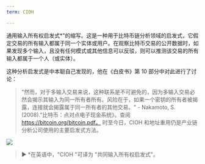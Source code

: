 ```yaml
---
term: CIOH

---
```

通用输入所有权启发式*"的缩写。这是一种用于比特币链分析领域的启发式，它假定交易的所有输入都属于同一个实体或用户。在观察比特币交易的公开数据时，如果发现多个输入，且没有任何模式或其他信息可以反驳，则可以推测该交易的所有输入都属于一个人（或实体）。

这种分析启发式是中本聪自己发现的，他在《白皮书》第 10 部分中对此进行了讨论：

> "然而，对于多输入交易来说，这种联系是不可避免的，因为多输入交易必然会揭示其输入为同一所有者所有。风险在于，如果一个密钥的所有者被揭露，连接就会揭露属于同一所有者的其他交易。" - Nakamoto, S. (2008)."比特币：点对点电子现金系统》。查阅 https://bitcoin.org/bitcoin.pdf。
时至今日，CIOH 和地址重用仍是产业链分析公司使用的主要启发式方法。

![](../../dictionnaire/assets/13.webp)

> ► *在英语中，"CIOH "可译为 "共同输入所有权启发式"。